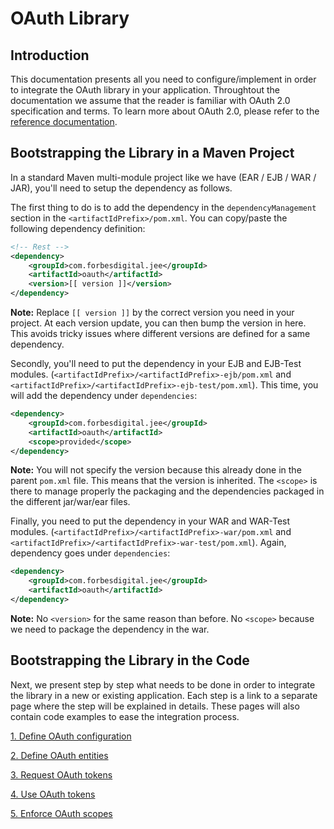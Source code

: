 # OAuth Library

## Introduction

This documentation presents all you need to configure/implement in order to integrate the OAuth library in your application. Throughtout the documentation we assume that the reader is familiar with OAuth 2.0 specification and terms. To learn more about OAuth 2.0, please refer to the <a href="http://tools.ietf.org/html/rfc6749" target="_blank">reference documentation</a>.

## Bootstrapping the Library in a Maven Project

In a standard Maven multi-module project like we have (EAR / EJB / WAR / JAR), you'll need to setup the dependency as
follows.

The first thing to do is to add the dependency in the `dependencyManagement` section in the `<artifactIdPrefix>/pom.xml`. 
You can copy/paste the following dependency definition:

```xml
<!-- Rest -->
<dependency>
	<groupId>com.forbesdigital.jee</groupId>
	<artifactId>oauth</artifactId>
	<version>[[ version ]]</version>
</dependency>
```

**Note:** Replace `[[ version ]]` by the correct version you need in your project. At each version update, you can then
bump the version in here. This avoids tricky issues where different versions are defined for a same dependency.

Secondly, you'll need to put the dependency in your EJB and EJB-Test modules. (`<artifactIdPrefix>/<artifactIdPrefix>-ejb/pom.xml`
and `<artifactIdPrefix>/<artifactIdPrefix>-ejb-test/pom.xml`). This time, you will add the dependency under 
`dependencies`:

```xml
<dependency>
	<groupId>com.forbesdigital.jee</groupId>
	<artifactId>oauth</artifactId>
	<scope>provided</scope>
</dependency>
```

**Note:** You will not specify the version because this already done in the parent `pom.xml` file. This means that the
version is inherited. The `<scope>` is there to manage properly the packaging and the dependencies packaged in the 
different jar/war/ear files.

Finally, you need to put the dependency in your WAR and WAR-Test modules. (`<artifactIdPrefix>/<artifactIdPrefix>-war/pom.xml`
and `<artifactIdPrefix>/<artifactIdPrefix>-war-test/pom.xml`). Again, dependency goes under `dependencies`:

```xml
<dependency>
	<groupId>com.forbesdigital.jee</groupId>
	<artifactId>oauth</artifactId>
</dependency>
```

**Note:** No `<version>` for the same reason than before. No `<scope>` because we need to package the dependency in the
war.

## Bootstrapping the Library in the Code

Next, we present step by step what needs to be done in order to integrate the library in a new or existing application. Each step is a link to a separate page where the step will be explained in details. These pages will also contain code examples to ease the integration process.
 

[1. Define OAuth configuration](doc/define-configuration.md)

[2. Define OAuth entities](doc/define-entities.md)

[3. Request OAuth tokens](doc/request-tokens.md)

[4. Use OAuth tokens](doc/use-tokens.md)

[5. Enforce OAuth scopes](doc/enforce-scopes.md)
